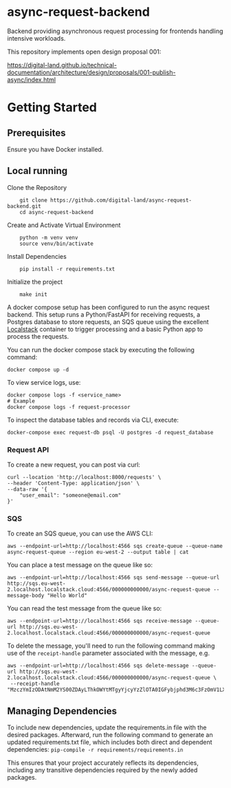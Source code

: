 # async-request-backend

Backend providing asynchronous request processing for frontends handling intensive workloads.

This repository implements open design proposal 001:

https://digital-land.github.io/technical-documentation/architecture/design/proposals/001-publish-async/index.html

# Getting Started

## Prerequisites
Ensure you have Docker installed.

## Local running

Clone the Repository
```shell
    git clone https://github.com/digital-land/async-request-backend.git
    cd async-request-backend
```
Create and Activate Virtual Environment
```shell
    python -m venv venv
    source venv/bin/activate
```
Install Dependencies

```shell
    pip install -r requirements.txt
```
Initialize the project
```shell
    make init
```

A docker compose setup has been configured to run the async request backend.  This setup runs a Python/FastAPI for receiving requests, a Postgres database to store requests, an SQS queue using the excellent [Localstack](https://www.localstack.cloud/) container to trigger processing and a basic Python app to process the requests.

You can run the docker compose stack by executing the following command:

```shell
docker compose up -d
```
To view service logs, use:
```shell
docker compose logs -f <service_name>
# Example
docker compose logs -f request-processor
```
To inspect the database tables and records via CLI, execute:
```shell
docker-compose exec request-db psql -U postgres -d request_database
```
### Request API

To create a new request, you can post via curl:

```shell
curl --location 'http://localhost:8000/requests' \
--header 'Content-Type: application/json' \
--data-raw '{
    "user_email": "someone@email.com"
}'
```

### SQS

To create an SQS queue, you can use the AWS CLI:

```shell
aws --endpoint-url=http://localhost:4566 sqs create-queue --queue-name async-request-queue --region eu-west-2 --output table | cat
```

You can place a test message on the queue like so:

```shell
aws --endpoint-url=http://localhost:4566 sqs send-message --queue-url http://sqs.eu-west-2.localhost.localstack.cloud:4566/000000000000/async-request-queue --message-body "Hello World"
```

You can read the test message from the queue like so:

```shell
aws --endpoint-url=http://localhost:4566 sqs receive-message --queue-url http://sqs.eu-west-2.localhost.localstack.cloud:4566/000000000000/async-request-queue
```

To delete the message, you'll need to run the following command making use of the `receipt-handle` parameter associated with the message, e.g.

```shell
aws --endpoint-url=http://localhost:4566 sqs delete-message --queue-url http://sqs.eu-west-2.localhost.localstack.cloud:4566/000000000000/async-request-queue \
 --receipt-handle "MzczYmIzODAtNmM2YS00ZDAyLThkOWYtMTgyYjcyYzZlOTA0IGFybjphd3M6c3FzOmV1LXdlc3QtMjowMDAwMDAwMDAwMDA6YXN5bmMtcmVxdWVzdC1xdWV1ZSBhMjk1ZGVhNi1jNGI2LTQ5ZDQtODEyNC0yNjMwMjFhOWZlOTMgMTcwNzgzNzc1My43NzMzOTk4"
```

## Managing Dependencies

To include new dependencies, update the requirements.in file with the desired packages. Afterward, run the following command to generate an updated requirements.txt file, which includes both direct and dependent dependencies:
    ```
    pip-compile -r requirements/requirements.in
    ```

This ensures that your project accurately reflects its dependencies, including any transitive dependencies required by the newly added packages.
